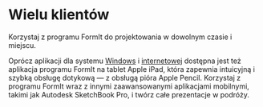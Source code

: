# Wielu klientów

Korzystaj z programu FormIt do projektowania w dowolnym czasie i miejscu.

Oprócz aplikacji dla systemu [Windows](https://formit.autodesk.com/download) i [internetowej](https://formit.autodesk.com/app) dostępna jest też aplikacja programu FormIt na tablet Apple iPad, która zapewnia intuicyjną i szybką obsługę dotykową — z obsługą pióra Apple Pencil. Korzystaj z programu FormIt wraz z innymi zaawansowanymi aplikacjami mobilnymi, takimi jak Autodesk SketchBook Pro, i twórz całe prezentacje w podróży.

